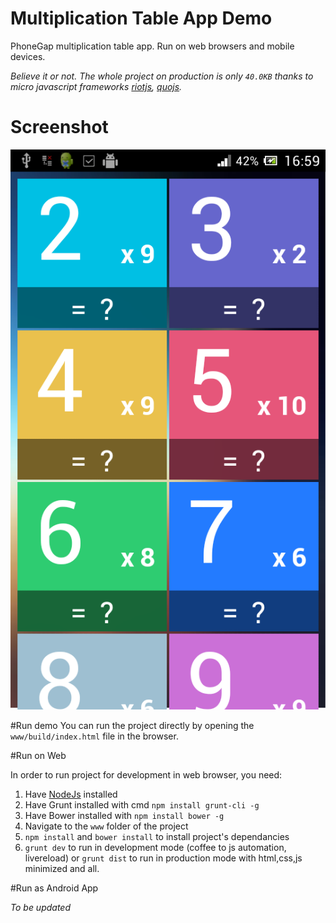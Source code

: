Multiplication Table App Demo
=================

PhoneGap multiplication table app. Run on web browsers and mobile devices.

*Believe it or not. The whole project on production is only `40.0KB` thanks to micro javascript frameworks [riotjs](https://github.com/moot/riotjs), [quojs](http://quojs.tapquo.com/).*

# Screenshot
![TodoMVC](screenshot.png)

#Run demo
You can run the project directly by opening the `www/build/index.html` file in the browser.

#Run on Web

In order to run project for development in web browser, you need:

1. Have [NodeJs](nodejs.org) installed
2. Have Grunt installed with cmd `npm install grunt-cli -g`
3. Have Bower installed with `npm install bower -g`
4. Navigate to the `www` folder of the project
6. `npm install` and `bower install` to install project's dependancies
7. `grunt dev` to run in development mode (coffee to js automation, livereload) or `grunt dist` to run in production mode with html,css,js minimized and all.

#Run as Android App

*To be updated*
